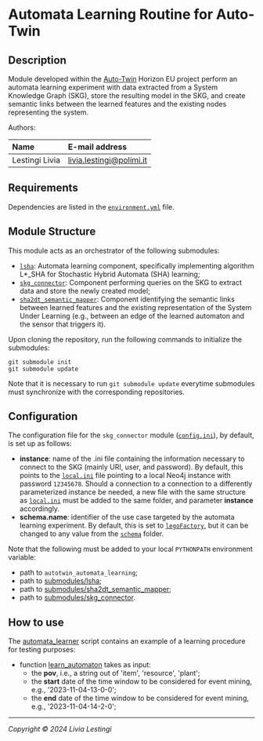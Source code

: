 # Automata Learning Routine for Auto-Twin

## Description

Module developed within the [Auto-Twin][autotwin] Horizon EU project perform an automata
learning experiment with data
extracted from a System Knowledge Graph (SKG), store the resulting model in the SKG, and create semantic links between
the learned features and the existing nodes representing the system.

Authors:

| Name           | E-mail address           |
|:---------------|:-------------------------|
| Lestingi Livia | livia.lestingi@polimi.it |

## Requirements

Dependencies are listed in the [`environment.yml`](environment.yml) file.

## Module Structure

This module acts as an orchestrator of the following submodules:

- [`lsha`][lsha]: Automata learning component, specifically implementing algorithm L*_SHA for Stochastic
  Hybrid Automata (SHA) learning;
- [`skg_connector`][connector]: Component performing queries on the SKG to extract data and store the
  newly created model;
- [`sha2dt_semantic_mapper`][mapper]: Component identifying the semantic links between learned features and the existing
  representation of the System Under Learning (e.g., between an edge of the learned automaton and the sensor that
  triggers it).

Upon cloning the repository, run the following commands to initialize the submodules:

	git submodule init	
    git submodule update

Note that it is necessary to run `git submodule update` everytime submodules must synchronize with the corresponding
repositories.

## Configuration

The configuration file for the `skg_connector`
module ([`config.ini`][connector_config]), by default, is set up as follows:

- **instance**: name of the .ini file containing the information necessary to connect to the SKG (mainly URI, user, and
  password). By default, this points to the [`local.ini`][connector_config] file
  pointing to a local Neo4j instance with password `12345678`. Should a connection to a connection to a differently
  parameterized instance be needed, a new file with the same structure as [`local.ini`][connector_config] must be added
  to the same folder, and parameter **instance** accordingly.
- **schema.name**: identifier of the use case targeted by the automata learning experiment. By default, this is set
  to [`legoFactory`][connector_schemas], but it can be changed to any value
  from the [`schema`][connector_schemas] folder.

Note that the following must be added to your local `PYTHONPATH` environment variable:

- path to `autotwin_automata_learning`;
- path to [submodules/lsha](submodules/lsha);
- path to [submodules/sha2dt_semantic_mapper](submodules/sha2dt_semantic_mapper);
- path to [submodules/skg_connector](submodules/skg_connector).

## How to use

The [automata_learner](automata_learner.py) script contains an example of a learning procedure for testing purposes:

- function [learn_automaton][lsha_endpoint] takes as input: 
  - the **pov**, i.e., a string out of 'item', 'resource', 'plant';
  - the **start** date of the time window to be considered for event mining, e.g., '2023-11-04-13-0-0';
  - the **end** date of the time window to be considered for event mining, e.g., '2023-11-04-14-2-0';

---

*Copyright &copy; 2024 Livia Lestingi*

[autotwin]: https://www.auto-twin-project.eu/

[lsha]: https://github.com/LesLivia/lsha/tree/master

[lsha_endpoint]: https://github.com/LesLivia/lsha/blob/master/it/polimi/sha_learning/autotwin_learn.py

[connector]: https://github.com/LesLivia/skg_connector

[mapper]: https://github.com/LesLivia/sha2dt_semantic_mapper

[connector_config]: https://github.com/LesLivia/skg_connector/tree/dcf97cff64ae606ab99df94b3446354d4b22045e/resources/config

[connector_schemas]: https://github.com/LesLivia/skg_connector/tree/dcf97cff64ae606ab99df94b3446354d4b22045e/resources/schemas
